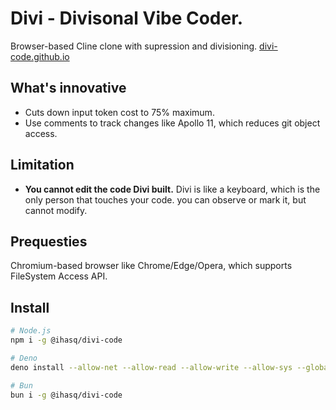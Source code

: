 # Divi - Divisonal Vibe Coder.
Browser-based Cline clone with supression and divisioning.
[divi-code.github.io]()

## What's innovative
+ Cuts down input token cost to 75% maximum.
+ Use comments to track changes like Apollo 11, which reduces git object access.

## Limitation
+ **You cannot edit the code Divi built.** Divi is like a keyboard, which is the only person that touches your code. you can observe or mark it, but cannot modify.

## Prequesties
Chromium-based browser like Chrome/Edge/Opera, which supports FileSystem Access API.

## Install
```sh
# Node.js
npm i -g @ihasq/divi-code

# Deno
deno install --allow-net --allow-read --allow-write --allow-sys --global jsr:@ihasq/divi-code

# Bun
bun i -g @ihasq/divi-code
```